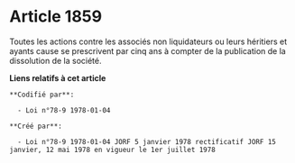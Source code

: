 # Article 1859

Toutes les actions  contre les associés non liquidateurs ou leurs héritiers et ayants cause se prescrivent par cinq ans à
compter de la publication de la dissolution de la société.

**Liens relatifs à cet article**

	**Codifié par**:

	  - Loi n°78-9 1978-01-04

	**Créé par**:

	  - Loi n°78-9 1978-01-04 JORF 5 janvier 1978 rectificatif JORF 15 janvier, 12 mai 1978 en vigueur le 1er juillet 1978
